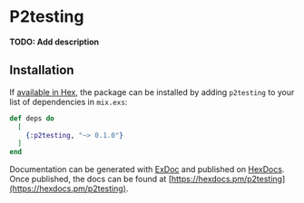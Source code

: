 # P2testing

**TODO: Add description**

## Installation

If [available in Hex](https://hex.pm/docs/publish), the package can be installed
by adding `p2testing` to your list of dependencies in `mix.exs`:

```elixir
def deps do
  [
    {:p2testing, "~> 0.1.0"}
  ]
end
```

Documentation can be generated with [ExDoc](https://github.com/elixir-lang/ex_doc)
and published on [HexDocs](https://hexdocs.pm). Once published, the docs can
be found at [https://hexdocs.pm/p2testing](https://hexdocs.pm/p2testing).

